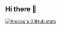 ## Hi there 👋


[![Anurag's GitHub stats](https://github-readme-stats.vercel.app/api?username=Emerast-Green)](https://github.com/anuraghazra/github-readme-stats)
